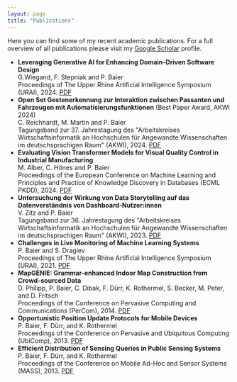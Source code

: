 ```yaml
---
layout: page
title: "Publications"
---
```

Here you can find some of my recent academic publications.
For a full overview of all publications please visit my 
[Google Scholar](https://scholar.google.de/citations?user=__JOgFQAAAAJ&hl)
profile.

- **Leveraging Generative AI for Enhancing Domain-Driven Software Design** <br>
G.Wiegand, F. Stepniak and P. Baier
<br> Proceedings of The Upper Rhine Artificial Intelligence Symposium 
(URAI), 2024.
[PDF](https://pabair.github.io/assets/URAI2024.pdf)
- **Open Set Gestenerkennung zur Interaktion zwischen Passanten und Fahrzeugen mit Automatisierungsfunktionen** (Best Paper Award, AKWI 2024) <br>
C. Reichhardt, M. Martin and P. Baier
<br> Tagungsband zur 37. Jahrestagung des "Arbeitskreises Wirtschaftsinformatik an Hochschulen für Angewandte Wissenschaften im deutschsprachigen Raum" (AKWI), 2024.
[PDF](https://pabair.github.io/assets/AKWI2024.pdf)
- **Evaluating Vision Transformer Models for Visual Quality Control in Industrial Manufacturing** <br>
M. Alber, C. Hönes and P. Baier<br>
Proceedings of the European Conference on Machine Learning and Principles and Practice of Knowledge Discovery in Databases (ECML PKDD), 2024.
[PDF](https://pabair.github.io/assets/ECML2024.pdf)
- **Untersuchung der Wirkung von Data Storytelling auf das Datenverständnis von Dashboard-Nutzer:innen** <br>
V. Zitz and P. Baier
<br> Tagungsband zur 36. Jahrestagung des "Arbeitskreises Wirtschaftsinformatik an Hochschulen für Angewandte Wissenschaften im deutschsprachigen Raum" (AKWI), 2023.
[PDF](https://pabair.github.io/assets/AKWI2023.pdf)
- **Challenges in Live Monitoring of Machine Learning Systems** <br> P. Baier and S. Dragiev
<br> Proceedings of The Upper Rhine Artificial Intelligence Symposium 
(URAI), 2021.
[PDF](https://pabair.github.io/assets/URAI2021.pdf)
- **MapGENIE: Grammar-enhanced Indoor Map Construction from Crowd-sourced Data** <br> D. Philipp, P. Baier, C. Dibak, F. Dürr, K. Rothermel, S. Becker,
M. Peter, and D. Fritsch
<br> Proceedings of the Conference on Pervasive Computing and Communications
(PerCom), 2014.
[PDF](https://www2.informatik.uni-stuttgart.de/bibliothek/ftp/ncstrl.ustuttgart_fi/INPROC-2014-03/INPROC-2014-03.pdf)
- **Opportunistic Position Update Protocols for Mobile Devices** <br>
P. Baier, F. Dürr, and K. Rothermel<br> 
Proceedings of the Conference on Pervasive and Ubiquitous Computing (UbiComp), 2013.
[PDF](https://www2.informatik.uni-stuttgart.de/bibliothek/ftp/ncstrl.ustuttgart_fi/INPROC-2013-33/INPROC-2013-33.pdf)
- **Efficient Distribution of Sensing Queries in Public Sensing Systems**
<br> P. Baier, F. Dürr, and K. Rothermel<br>
Proceedings of the Conference on Mobile Ad-Hoc and Sensor Systems (MASS), 2013.
[PDF](https://www2.informatik.uni-stuttgart.de/bibliothek/ftp/ncstrl.ustuttgart_fi/INPROC-2013-35/INPROC-2013-35.pdf)












